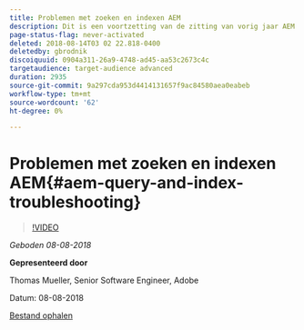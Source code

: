 ```yaml
---
title: Problemen met zoeken en indexen AEM
description: Dit is een voortzetting van de zitting van vorig jaar AEM Indexing en Vraag JCR. Het behandelt dezelfde onderwerpen, maar met alle nieuwe inhoud en heeft weinig overlapping met de oudere presentatie. Ook zijn er nieuwe functies van AEM 6.4 opgenomen.
page-status-flag: never-activated
deleted: 2018-08-14T03 02 22.818-0400
deletedby: gbrodnik
discoiquuid: 0904a311-26a9-4748-ad45-aa53c2673c4c
targetaudience: target-audience advanced
duration: 2935
source-git-commit: 9a297cda953d4414131657f9ac84580aea0eabeb
workflow-type: tm+mt
source-wordcount: '62'
ht-degree: 0%

---
```



# Problemen met zoeken en indexen AEM{#aem-query-and-index-troubleshooting}

>[!VIDEO](https://video.tv.adobe.com/v/23270/?quality=9)

*Geboden 08-08-2018*

**Gepresenteerd door**

Thomas Mueller, Senior Software Engineer, Adobe

Datum: 08-08-2018

[Bestand ophalen](assets/20180808-gems-adobe+cloud+platform-experience+system+of+record-1.pdf)

<!--
[Get back to the Overview](https://helpx.adobe.com/experience-manager/kt/eseminars/gems/aem-index.html)
-->
